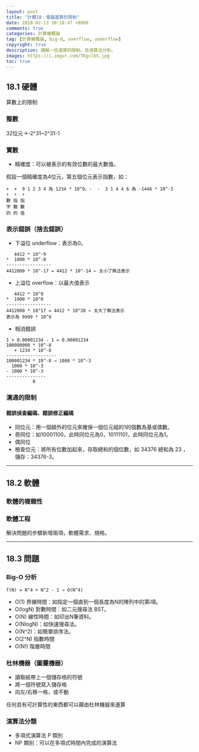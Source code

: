 ```yaml
---
layout: post
title: "計概18：電腦運算的限制"
date: 2018-02-13 10:18:47 +0800
comments: true
categories: 計算機概論
tag: [計算機概論, big-O, overflow, underflow]
copyright: true
description: 講解一些運算的限制，及演算法分析。
images: https://i.imgur.com/TKgslbS.jpg
toc: true
---
```

## 18.1 硬體
算數上的限制
### 整數
32位元→-2^31~2^31-1

### 實數
- 精確度：可以被表示的有效位數的最大數值。

假設一個精確度為4位元，第五個位元表示指數，如：

``` line_number:false
+  +  9 1 2 3 4 為 1234 * 10^9，-  -  3 1 4 4 6 為 -1446 * 10^-3
↑  ↑  ↑
數 指 指
字 數 數
的 的 值
```
<!-- more -->

### 表示錯誤（捨去錯誤）
- 下溢位 underflow：表示為0。

``` line_number:false
   4412 * 10^-9
*  1000 * 10^-8
-----------------
4412000 * 10^-17 = 4412 * 10^-14 ← 太小了無法表示
```
- 上溢位 overflow：以最大值表示

``` line_number:false
   4412 * 10^9
*  1000 * 10^8
-----------------
4412000 * 10^17 = 4412 * 10^20 ← 太大了無法表示
表示為 9999 * 10^9
```
- 相消錯誤

``` line_number:false
1 + 0.00001234 - 1 = 0.00001234
100000000 * 10^-8
   + 1234 * 10^-8
-------------------
100001234 * 10^-8 → 1000 * 10^-3
  1000 * 10^-3
- 1000 * 10^-3
---------------
          0
```

### 溝通的限制
#### 錯誤偵查編碼、錯誤修正編碼
- 同位元：用一個額外的位元來確保一個位元組的1的個數為基或偶數。
- 奇同位：如10001100，此時同位元為0，10111101，此時同位元為1。
- 偶同位
- 檢查位元：將所有位數加起來，存取總和的個位數，如 34376 總和為 23 ，儲存：34376-3。

---
## 18.2 軟體
### 軟體的複雜性
### 軟體工程
解決問題的步驟新增兩項，軟體需求、規格。

---
## 18.3 問題
### Big-O 分析

``` line_number:false
f(N) = N^4 + N^2 - 1 → O(N^4)
```
- O(1) 界線時間：如指定一個直到一個長度為N的陣列中的第i項。
- O(logN) 對數時間：如二元搜尋法 BST。
- O(N) 線性時間：如印出N筆資料。
- O(NlogN)：如快速搜尋法。
- O(N^2)：如簡單排序法。
- O(2^N) 指數時間
- O(N!) 階層時間

### 杜林機器（圖靈機器）
- 讀取紙帶上一個儲存格的符號
- 將一個符號寫入儲存格
- 向左/右移一格，或不動

任何具有可計算性的東西都可以藉由杜林機器來運算

### 演算法分類
- 多項式演算法 P 類別
- NP 類別：可以在多項式時間內完成的演算法